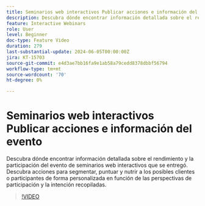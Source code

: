 ```yaml
---
title: Seminarios web interactivos Publicar acciones e información del evento
description: Descubra dónde encontrar información detallada sobre el rendimiento y la participación de su evento de seminarios web interactivos.
feature: Interactive Webinars
role: User
level: Beginner
doc-type: Feature Video
duration: 279
last-substantial-update: 2024-06-05T00:00:00Z
jira: KT-15703
source-git-commit: e4d3ae7bb16fa9e1ab58a79cedd8378dbbf56794
workflow-type: tm+mt
source-wordcount: '70'
ht-degree: 0%

---
```



# Seminarios web interactivos Publicar acciones e información del evento

Descubra dónde encontrar información detallada sobre el rendimiento y la participación del evento de seminarios web interactivos que se entregó. Descubra acciones para segmentar, puntuar y nutrir a los posibles clientes o participantes de forma personalizada en función de las perspectivas de participación y la intención recopiladas.

>[!VIDEO](https://video.tv.adobe.com/v/3429641/?learn=on)
